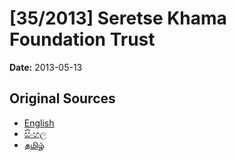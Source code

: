 # [35/2013] Seretse Khama Foundation Trust

**Date:** 2013-05-13

## Original Sources

- [English](https://documents.gov.lk/view/bills/2013/5/35-2013_E.pdf)
- [සිංහල](https://documents.gov.lk/view/bills/2013/5/35-2013_S.pdf)
- [தமிழ்](https://documents.gov.lk/view/bills/2013/5/35-2013_T.pdf)
